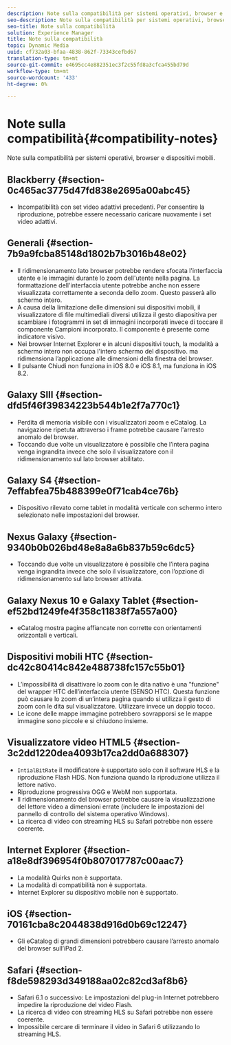 ```yaml
---
description: Note sulla compatibilità per sistemi operativi, browser e dispositivi mobili.
seo-description: Note sulla compatibilità per sistemi operativi, browser e dispositivi mobili.
seo-title: Note sulla compatibilità
solution: Experience Manager
title: Note sulla compatibilità
topic: Dynamic Media
uuid: cf732a03-bfaa-4838-862f-73343cefbd67
translation-type: tm+mt
source-git-commit: e4695cc4e882351ec3f2c55fd8a3cfca455bd79d
workflow-type: tm+mt
source-wordcount: '433'
ht-degree: 0%

---
```



# Note sulla compatibilità{#compatibility-notes}

<!-- Updated January 13,2021 from https://wiki.corp.adobe.com/pages/viewpage.action?spaceKey=scene7qa&title=s7Viewers%2C+S7SDK%2C+S7OnDemand+Release+Notes - Contact is Sasha -->

Note sulla compatibilità per sistemi operativi, browser e dispositivi mobili.

## Blackberry {#section-0c465ac3775d47fd838e2695a00abc45}

* Incompatibilità con set video adattivi precedenti. Per consentire la riproduzione, potrebbe essere necessario caricare nuovamente i set video adattivi.

## Generali {#section-7b9a9fcba85148d1802b7b3016b48e02}

* Il ridimensionamento lato browser potrebbe rendere sfocata l&#39;interfaccia utente e le immagini durante lo zoom dell&#39;utente nella pagina. La formattazione dell&#39;interfaccia utente potrebbe anche non essere visualizzata correttamente a seconda dello zoom. Questo passerà allo schermo intero.
* A causa della limitazione delle dimensioni sui dispositivi mobili, il visualizzatore di file multimediali diversi utilizza il gesto diapositiva per scambiare i fotogrammi in set di immagini incorporati invece di toccare il componente Campioni incorporato. Il componente è presente come indicatore visivo.
* Nei browser Internet Explorer e in alcuni dispositivi touch, la modalità a schermo intero non occupa l&#39;intero schermo del dispositivo. ma ridimensiona l’applicazione alle dimensioni della finestra del browser.
* Il pulsante Chiudi non funziona in iOS 8.0 e iOS 8.1, ma funziona in iOS 8.2.

## Galaxy SIII {#section-dfd5f46f39834223b544b1e2f7a770c1}

* Perdita di memoria visibile con i visualizzatori zoom e eCatalog. La navigazione ripetuta attraverso i frame potrebbe causare l&#39;arresto anomalo del browser.
* Toccando due volte un visualizzatore è possibile che l’intera pagina venga ingrandita invece che solo il visualizzatore con il ridimensionamento sul lato browser abilitato.

## Galaxy S4 {#section-7effabfea75b488399e0f71cab4ce76b}

* Dispositivo rilevato come tablet in modalità verticale con schermo intero selezionato nelle impostazioni del browser.

## Nexus Galaxy {#section-9340b0b026bd48e8a8a6b837b59c6dc5}

* Toccando due volte un visualizzatore è possibile che l’intera pagina venga ingrandita invece che solo il visualizzatore, con l’opzione di ridimensionamento sul lato browser attivata.

## Galaxy Nexus 10 e Galaxy Tablet {#section-ef52bd1249fe4f358c11838f7a557a00}

* eCatalog mostra pagine affiancate non corrette con orientamenti orizzontali e verticali.

## Dispositivi mobili HTC {#section-dc42c80414c842e488738fc157c55b01}

* L’impossibilità di disattivare lo zoom con le dita nativo è una &quot;funzione&quot; del wrapper HTC dell’interfaccia utente (SENSO HTC). Questa funzione può causare lo zoom di un’intera pagina quando si utilizza il gesto di zoom con le dita sul visualizzatore. Utilizzare invece un doppio tocco.
* Le icone delle mappe immagine potrebbero sovrapporsi se le mappe immagine sono piccole e si chiudono insieme.

## Visualizzatore video HTML5 {#section-3c2dd1220dea4093b17ca2dd0a688307}

* `IntialBitRate` il modificatore è supportato solo con il software HLS e la riproduzione Flash HDS. Non funziona quando la riproduzione utilizza il lettore nativo.
* Riproduzione progressiva OGG e WebM non supportata.
* Il ridimensionamento del browser potrebbe causare la visualizzazione del lettore video a dimensioni errate (includere le impostazioni del pannello di controllo del sistema operativo Windows).
* La ricerca di video con streaming HLS su Safari potrebbe non essere coerente.

## Internet Explorer {#section-a18e8df396954f0b807017787c00aac7}

* La modalità Quirks non è supportata.
* La modalità di compatibilità non è supportata.
* Internet Explorer su dispositivo mobile non è supportato.

## iOS {#section-70161cba8c2044838d916d0b69c12247}

* Gli eCatalog di grandi dimensioni potrebbero causare l’arresto anomalo del browser sull’iPad 2.

## Safari {#section-f8de598293d349188aa02c82cd3af8b6}

* Safari 6.1 o successivo: Le impostazioni del plug-in Internet potrebbero impedire la riproduzione del video Flash.
* La ricerca di video con streaming HLS su Safari potrebbe non essere coerente.
* Impossibile cercare di terminare il video in Safari 6 utilizzando lo streaming HLS.

